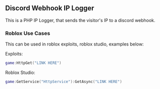 ## Discord Webhook IP Logger

This is a PHP IP Logger, that sends the visitor's IP to a discord webhook.

### Roblox Use Cases

This can be used in roblox exploits, roblox studio, examples below:

Exploits:

```lua
game:HttpGet("LINK HERE")
```
Roblox Studio:

```lua
game:GetService("HttpService"):GetAsync("LINK HERE")
```
